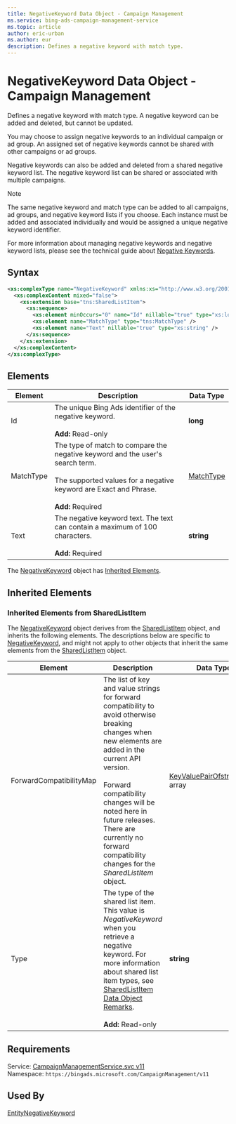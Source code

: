 ```yaml
---
title: NegativeKeyword Data Object - Campaign Management
ms.service: bing-ads-campaign-management-service
ms.topic: article
author: eric-urban
ms.author: eur
description: Defines a negative keyword with match type.
---
```

# NegativeKeyword Data Object - Campaign Management
Defines a negative keyword with match type. A negative keyword can be added and deleted, but cannot be updated.

You may choose to assign negative keywords to an individual campaign or ad group. An assigned set of negative keywords cannot be shared with other campaigns or ad groups.

Negative keywords can also be added and deleted from a shared negative keyword list. The negative keyword list can be shared or associated with multiple campaigns.

> [!NOTE]
> The same negative keyword and match type can be added to all campaigns, ad groups, and negative keyword lists if you choose. Each instance must be added and associated individually and would be assigned a unique negative keyword identifier.

For more information about managing negative keywords and negative keyword lists, please see the technical guide about [Negative Keywords](http://go.microsoft.com/fwlink/?LinkID=691225).

## Syntax
```xml
<xs:complexType name="NegativeKeyword" xmlns:xs="http://www.w3.org/2001/XMLSchema">
  <xs:complexContent mixed="false">
    <xs:extension base="tns:SharedListItem">
      <xs:sequence>
        <xs:element minOccurs="0" name="Id" nillable="true" type="xs:long" />
        <xs:element name="MatchType" type="tns:MatchType" />
        <xs:element name="Text" nillable="true" type="xs:string" />
      </xs:sequence>
    </xs:extension>
  </xs:complexContent>
</xs:complexType>
```

## <a name="elements"></a>Elements

|Element|Description|Data Type|
|-----------|---------------|-------------|
|<a name="id"></a>Id|The unique Bing Ads identifier of the negative keyword.<br/><br/>**Add:** Read-only|**long**|
|<a name="matchtype"></a>MatchType|The type of match to compare the negative keyword and the user's search term.<br /><br />The supported values for a negative keyword are Exact and Phrase.<br/><br/>**Add:** Required|[MatchType](matchtype.md)|
|<a name="text"></a>Text|The negative keyword text. The text can contain a maximum of 100 characters.<br/><br/>**Add:** Required|**string**|

The [NegativeKeyword](negativekeyword.md) object has [Inherited Elements](#inheritedelements).

## <a name="inheritedelements"></a>Inherited Elements

### <a name="inheritedelementssharedlistitem"></a>Inherited Elements from SharedListItem
The [NegativeKeyword](negativekeyword.md) object derives from the [SharedListItem](sharedlistitem.md) object, and inherits the following elements. The descriptions below are specific to [NegativeKeyword](negativekeyword.md), and might not apply to other objects that inherit the same elements from the [SharedListItem](sharedlistitem.md) object.  

|Element|Description|Data Type|
|-----------|---------------|-------------|
|<a name="forwardcompatibilitymap"></a>ForwardCompatibilityMap|The list of key and value strings for forward compatibility to avoid otherwise breaking changes when new elements are added in the current API version.<br /><br /> Forward compatibility changes will be noted here in future releases. There are currently no forward compatibility changes for the *SharedListItem* object.|[KeyValuePairOfstringstring](keyvaluepairofstringstring.md) array|
|<a name="type"></a>Type|The type of the shared list item.  This value is *NegativeKeyword* when you retrieve a negative keyword. For more information about shared list item types, see [SharedListItem Data Object Remarks](../campaign-management-service/sharedlistitem.md#remarks).<br/><br/>**Add:** Read-only|**string**|

## Requirements
Service: [CampaignManagementService.svc v11](https://campaign.api.bingads.microsoft.com/Api/Advertiser/CampaignManagement/v11/CampaignManagementService.svc)  
Namespace: ```https://bingads.microsoft.com/CampaignManagement/v11```  

## Used By
[EntityNegativeKeyword](entitynegativekeyword.md)  
